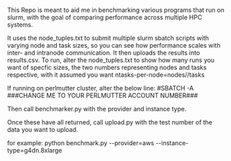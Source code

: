 This Repo is meant to aid me in benchmarking various programs that run on slurm, with the goal of comparing performance across multiple HPC systems.

It uses the node_tuples.txt to submit multiple slurm sbatch scripts with varying node and task sizes, so you can see how performance scales with inter- and intranode communication. It then uploads the results into results.csv.
To run, alter the node_tuples.txt to show how many runs you want of specfic sizes, the two numbers representing nodes and tasks respective, with it assumed you want ntasks-per-node=nodes//tasks

If running on perlmutter cluster, alter the below line:
#SBATCH -A ###CHANGE ME TO YOUR PERLMUTTER ACCOUNT NUMBER###

Then call benchmarker.py with the provider and instance type.

Once these have all returned, call upload.py with the test number of the data you want to upload.

for example:
python benchmark.py  --provider=aws --instance-type=g4dn.8xlarge
